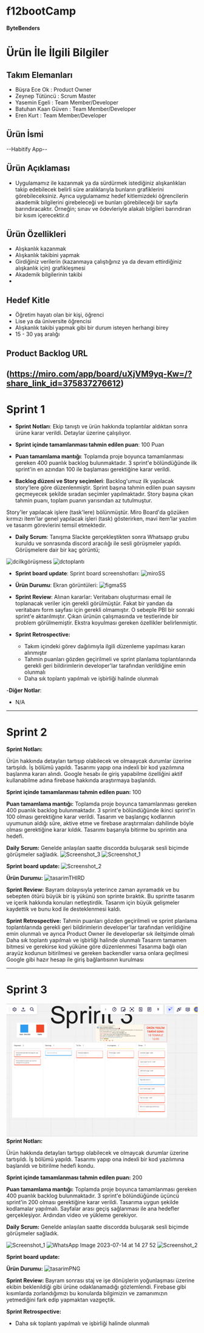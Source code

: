 # f12bootCamp

**ByteBenders**

# Ürün İle İlgili Bilgiler

## Takım Elemanları

- Büşra Ece Ok : Product Owner
- Zeynep Tütüncü : Scrum Master
- Yasemin Egeli : Team Member/Developer
- Batuhan Kaan Güven : Team Member/Developer
- Eren Kurt : Team Member/Developer

## Ürün İsmi

--Habitify App--

## Ürün Açıklaması

- Uygulamamız ile kazanmak ya da sürdürmek istediğiniz alışkanlıkları takip edebilecek belirli süre aralıklarıyla bunların grafiklerini görebileceksiniz. Ayrıca uygulamamız hedef kitlemizdeki öğrencilerin akademik bilgilerini girebeleceği ve bunları görebileceği bir sayfa barındıracaktır. Örneğin; sınav ve ödevleriyle alakalı bilgileri barındıran bir kısım içerecektir.d

## Ürün Özellikleri

- Alışkanlık kazanmak
- Alışkanlık takibini yapmak
- Girdiğiniz verilerin (kazanmaya çalıştığınız ya da devam ettirdiğiniz alışkanlık için) grafikleşmesi
- Akademik bilgilerinin takibi
-

## Hedef Kitle

- Öğretim hayatı olan bir kişi, öğrenci
- Lise ya da üniversite öğrencisi
- Alışkanlık takibi yapmak gibi bir durum isteyen herhangi birey
- 15 - 30 yaş aralığı


## Product Backlog URL

(https://miro.com/app/board/uXjVM9yq-Kw=/?share_link_id=375837276612)
---

# Sprint 1

- **Sprint Notları**: Ekip tanıştı ve ürün hakkında toplantılar aldıktan sonra ürüne karar verildi. Detaylar üzerine çalışılıyor.

- **Sprint içinde tamamlanması tahmin edilen puan**: 100 Puan

- **Puan tamamlama mantığı**: Toplamda proje boyunca tamamlanması gereken 400 puanlık backlog bulunmaktadır. 3 sprint'e bölündüğünde ilk sprint'in en azından 100 ile başlaması gerektiğine karar verildi.

- **Backlog düzeni ve Story seçimleri**: Backlog'umuz ilk yapılacak story'lere göre düzenlenmiştir. Sprint başına tahmin edilen puan sayısını geçmeyecek şekilde sıradan seçimler yapılmaktadır. Story başına çıkan tahmin puanı, toplam puanın yarısından az tutulmuştur.

Story'ler yapılacak işlere (task'lere) bölünmüştür. Miro Board'da gözüken kırmızı item'lar genel yapılacak işleri (task) gösterirken, mavi item'lar yazılım ve tasarım görevlerini temsil etmektedir.

- **Daily Scrum**: Tanışma Slackte gerçekleştikten sonra Whatsapp grubu kuruldu ve sonrasında discord aracılığı ile sesli görüşmeler yapıldı. Görüşmelere dair bir kaç görüntü;

![dcilkgörüşmess](https://github.com/bbece/f12bootCamp/assets/76443131/ffcb3c2f-6810-4192-b133-b4278e4f0172)
![dctoplantı](https://github.com/bbece/f12bootCamp/assets/76443131/e380ea8f-74c0-423a-8c5f-4d24ccea1071)

- **Sprint board update**: Sprint board screenshotları:
  ![miroSS](https://github.com/bbece/f12bootCamp/assets/76443131/bd0fc895-777f-477e-8bdf-68a1ed13f0e6)

- **Ürün Durumu**: Ekran görüntüleri:
  ![figmaSS](https://github.com/bbece/f12bootCamp/assets/76443131/337958ae-b27c-40f8-b61a-518b6bccfe8e)

- **Sprint Review**:
  Alınan kararlar: Veritabanı oluşturması email ile toplanacak veriler için gerekli görülmüştür. Fakat bir yandan da veritabanı form sayfası için gerekli olmamıştır. O sebeple PBI bir sonraki sprint'e aktarılmıştır. Çıkan ürünün çalışmasında ve testlerinde bir problem görülmemiştir. Ekstra koyulması gereken özellikler belirlenmiştir.

- **Sprint Retrospective:**
    - Takım içindeki görev dağılımıyla ilgili düzenleme yapılması kararı alınmıştır
    - Tahmin puanları gözden geçirilmeli ve sprint planlama toplantılarında gerekli geri bildirimlerin developer'lar tarafından verildiğine emin olunmalı
    - Daha sık toplantı yapılmalı ve işbirliği halinde olunmalı


-**Diğer Notlar**:
- N/A

---

# Sprint 2

**Sprint Notları:**

Ürün hakkında detayları tartışıp olabilecek ve olmaaycak durumlar üzerine tartışıldı. İş bölümü yapıldı. Tasarımı yapıp ona indexli bir kod yazılımına başlanma kararı alındı. Google hesabı ile giriş yapabilme özelliğini aktif kullanabilme adına firebase hakkında araştırmaya başlanıldı.

**Sprint içinde tamamlanması tahmin edilen puan:**  100

**Puan tamamlama mantığı:** Toplamda proje boyunca tamamlanması gereken 400 puanlık backlog bulunmaktadır. 3 sprint'e bölündüğünde ikinci sprint'in 100 olması gerektiğine karar verildi. Tasarım ve başlangıç kodlarının uyumunun aldığı süre, aktive etme ve firebase araştırmaları dahilinde böyle olması gerektiğine karar kıldık. Tasarımı başarıyla bitirme bu sprintin ana hedefi.

**Daily Scrum:** Genelde anlaşılan saatte discordda buluşarak sesli biçimde görüşmeler sağladık.
![Screenshot_3](https://github.com/bbece/f12bootCamp/assets/76443131/3c542d11-227f-464b-a951-0f59850e24ae)
![Screenshot_1](https://github.com/bbece/f12bootCamp/assets/76443131/4710fb74-2c0e-45a3-81ab-77663b5c49bc)


**Sprint board update:**
![Screenshot_2](https://github.com/bbece/f12bootCamp/assets/76443131/339e39ee-8986-4c98-b645-08c072838d38)


**Ürün Durumu:**
![tasarimTHIRD](https://github.com/bbece/f12bootCamp/assets/76443131/a61def4c-358b-4eb9-a10f-b642349e9d06)

**Sprint Review:** Bayram dolayısıyla yeterince zaman ayıramadık ve bu sebepten ötürü büyük bir iş yükünü son sprinte bıraktık. Bu sprintte tasarım ve içerik hakkında konuları netleştirdik. Tasarım için büyük gelişmeler kaydettik ve bunu kod ile desteklenmesi kaldı.

**Sprint Retrospective:**
Tahmin puanları gözden geçirilmeli ve sprint planlama toplantılarında gerekli geri bildirimlerin developer'lar tarafından verildiğine emin olunmalı ve ayrıca Product Owner ile developerlar sık ileitşimde olmalı
Daha sık toplantı yapılmalı ve işbirliği halinde olunmalı
Tasarım tamamen bitmesi ve gerekirse kod yüküne göre düzenlenmesi
Tasarıma bağlı olan arayüz kodunun bitirilmesi ve gereken backendler varsa onlara geçilmesi
Google gibi hazır hesap ile giriş bağlantısının kurulması


---

# Sprint 3
![img.png](img.png)
**Sprint Notları:**

Ürün hakkında detayları tartışıp olabilecek ve olmaycak durumlar üzerine tartışıldı. İş bölümü yapıldı. Tasarımı yapıp ona indexli bir kod yazılımına başlanıldı ve bitirilme hedefi kondu.

**Sprint içinde tamamlanması tahmin edilen puan:**  200

**Puan tamamlama mantığı:** Toplamda proje boyunca tamamlanması gereken 400 puanlık backlog bulunmaktadır. 3 sprint'e bölündüğünde üçüncü sprint'in 200 olması gerektiğine karar verildi. Tasarıma uygun şekilde kodlamalar yapılmalı. Sayfalar arası geçiş sağlanması ile ana hedefler gerçekleşiyor. Ardından video ve yükleme gerekiyor.

**Daily Scrum:** Genelde anlaşılan saatte discordda buluşarak sesli biçimde görüşmeler sağladık.

![Screenshot_1](https://github.com/bbece/f12bootCamp/assets/76443131/eec611f2-9829-4317-880c-4a042924704f)
![WhatsApp Image 2023-07-14 at 14 27 52](https://github.com/bbece/f12bootCamp/assets/76443131/f6589117-fad0-46a5-9a5d-00576a5377ed)
![Screenshot_2](https://github.com/bbece/f12bootCamp/assets/76443131/100aaa0c-1330-4eab-abd6-892955b2ab71)


**Sprint board update:**


**Ürün Durumu:**
![tasarimPNG](https://github.com/bbece/f12bootCamp/assets/76443131/07fd7844-d155-4c2c-a6b4-87f15f2bac86)

**Sprint Review:** Bayram sonrası staj ve işe dönüşlerin yoğunlaşması üzerine ekibin beklenildiği gibi ürüne odaklanamadığı gözlemlendi. Firebase gibi kısımlarda zorlandığımızı bu konularda bilgimizin ve zamanımızın yetmediğini fark edip yapmaktan vazgeçtik.

**Sprint Retrospective:**
-  Daha sık toplantı yapılmalı ve işbirliği halinde olunmalı
